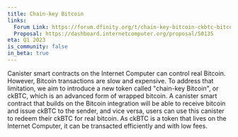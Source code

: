 ```yaml
---
title: Chain-key Bitcoin
links:
  Forum Link: https://forum.dfinity.org/t/chain-key-bitcoin-ckbtc-bitcoin-wrapped-by-a-smart-contract/17606/
  Proposal: https://dashboard.internetcomputer.org/proposal/50135
eta: Q1 2023
is_community: false
in_beta: true
---
```


Canister smart contracts on the Internet Computer can control real Bitcoin. 
However, Bitcoin transactions are slow and expensive. 
To address that limitation, we aim to introduce a new token called "chain-key Bitcoin", or ckBTC, which is an advanced form of wrapped bitcoin. 
A canister smart contract that builds on the Bitcoin integration will be able to receive bitcoin and issue ckBTC to the sender, and vice versa, users can use this canister to redeem their ckBTC for real bitcoin.
As ckBTC is a token that lives on the Internet Computer, it can be transacted efficiently and with low fees. 